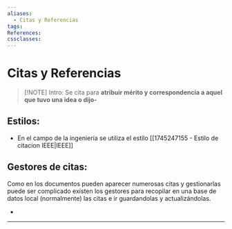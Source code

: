 ```yaml
---
aliases:
  - Citas y Referencias
tags:
References:
cssclasses:
---
```

# Citas y Referencias

> [!NOTE] Intro: 
>  Se cita para **atribuir mérito y correspondencia a aquel que tuvo una idea o dijo-**

## Estilos: 
+ En el campo de la ingeniería se utiliza el estilo [[1745247155 - Estilo de citacion IEEE|IEEE]]


## Gestores de citas: 
Como en los documentos pueden aparecer numerosas citas y gestionarlas puede ser complicado existen los gestores para recopilar en una base de datos local (normalmente) las citas e ir guardandolas y actualizándolas.

+ 
***